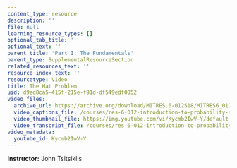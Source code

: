 ```yaml
---
content_type: resource
description: ''
file: null
learning_resource_types: []
optional_tab_title: ''
optional_text: ''
parent_title: 'Part I: The Fundamentals'
parent_type: SupplementalResourceSection
related_resources_text: ''
resource_index_text: ''
resourcetype: Video
title: The Hat Problem
uid: d9ed8ca5-415f-215e-f91d-df549edf0052
video_files:
  archive_url: https://archive.org/download/MITRES.6-012S18/MITRES6_012S18_L07-08_300k.mp4
  video_captions_file: /courses/res-6-012-introduction-to-probability-spring-2018/56975ea4519d5c9697be5efa49f04acf_Kycmb2IwV-Y.vtt
  video_thumbnail_file: https://img.youtube.com/vi/Kycmb2IwV-Y/default.jpg
  video_transcript_file: /courses/res-6-012-introduction-to-probability-spring-2018/e54b7f60b0e1935660d61dc4f270032a_Kycmb2IwV-Y.pdf
video_metadata:
  youtube_id: Kycmb2IwV-Y
---
```


**Instructor:** John Tsitsiklis